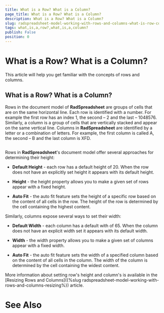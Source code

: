 ```yaml
---
title: What is a Row? What is a Column?
page_title: What is a Row? What is a Column?
description: What is a Row? What is a Column?
slug: radspreadsheet-model-working-with-rows-and-columns-what-is-row-column
tags: what,is,a,row?,what,is,a,column?
publish: False
position: 0
---
```


# What is a Row? What is a Column?



This article will help you get familiar with the concepts of rows and columns.
      

## What is a Row? What is a Column?

Rows in the document model of __RadSpreadsheet__ are groups of cells that are on the same horizontal line. Each row is identified 
          with a number. For example the first row has an index 1, the second – 2 and the last – 1048576. Similarly, a column is a group of cells that are 
          vertically stacked and appear on the same vertical line. Columns in __RadSpreadsheet__ are identified by a letter or a 
          combination of letters. For example, the first column is called A, the second – B and the last column is XFD.
        

## 

Rows in __RadSpreadsheet__'s document model offer several approaches for determining their height:
        

* __Default Height__ - each row has a default height of 20. When the row does not have an explicitly set height it appears with 
              its default height.
            

* __Height__ - the height property allows you to make a given set of rows appear with a fixed height.
            

* __Auto Fit__ - the auto fit feature sets the height of a specific row based on the content of all cells in the row. The 
              height of the row is determined by the cell containing the highest content.
            

Similarly, columns expose several ways to set their width:
        

* __Default Width__ - each column has a default with of 65. When the column does not have an explicit width set it appears 
              with its default width.
            

* __Width__ - the width property allows you to make a given set of columns appear with a fixed width.
            

* __Auto Fit__ - the auto fit feature sets the width of a specified column based on the content of all cells in the column. 
              The width of the column is determined by the cell containing the widest content.
            

More information about setting row's height and column's is available in the [Resizing Rows and Columns]({%slug radspreadsheet-model-working-with-rows-and-columns-resizing%}) article.
        

# See Also
